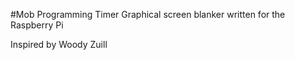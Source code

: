 #Mob Programming Timer
Graphical screen blanker written for the Raspberry Pi

Inspired by Woody Zuill
